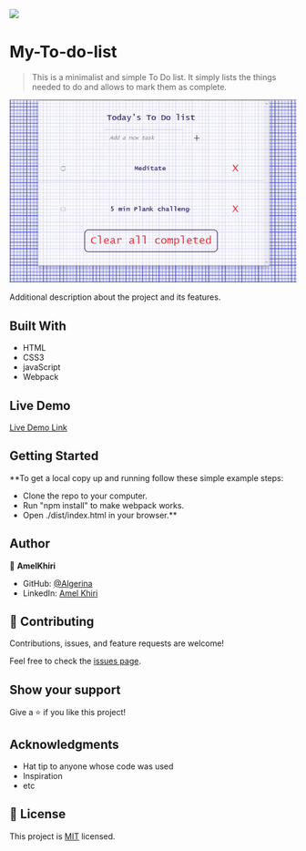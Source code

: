 ![](https://img.shields.io/badge/Microverse-blueviolet)

# My-To-do-list

> This is a minimalist and simple To Do list.  It simply lists the things needed to do and allows  to mark them as complete.

![screenshot](./screen.JPG)

Additional description about the project and its features.

## Built With

- HTML
- CSS3
- javaScript
- Webpack

## Live Demo

[Live Demo Link](https://algerina.github.io/My-to-do-list/dist)


## Getting Started

**To get a local copy up and running follow these simple example steps:
- Clone the repo to your computer.
- Run "npm install" to make webpack works.
- Open ./dist/index.html in your browser.**



## Author

👤 **AmelKhiri**


- GitHub: [@Algerina](https://github.com/Algerina)
- LinkedIn: [Amel Khiri](https://linkedin.com/in/amel-khiri-qahwadji-37a550135)


## 🤝 Contributing

Contributions, issues, and feature requests are welcome!

Feel free to check the [issues page](https://github.com/algerina/My-To-do-list/issues).

## Show your support

Give a ⭐️ if you like this project!

## Acknowledgments

- Hat tip to anyone whose code was used
- Inspiration
- etc

## 📝 License

This project is [MIT](./MIT.md) licensed.

